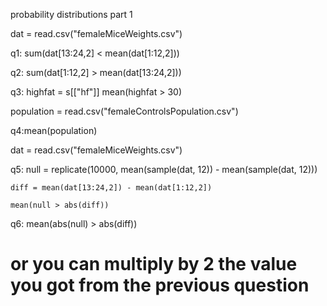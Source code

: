 probability distributions part 1

dat = read.csv("femaleMiceWeights.csv")

q1: sum(dat[13:24,2] < mean(dat[1:12,2]))

q2: sum(dat[1:12,2] > mean(dat[13:24,2]))

q3: highfat = s[["hf"]]
    mean(highfat > 30)

population = read.csv("femaleControlsPopulation.csv")

q4:mean(population)

dat = read.csv("femaleMiceWeights.csv")

q5: null = replicate(10000, mean(sample(dat, 12)) - mean(sample(dat, 12)))

    diff = mean(dat[13:24,2]) - mean(dat[1:12,2])

    mean(null > abs(diff))

q6: mean(abs(null) > abs(diff))

# or you can multiply by 2 the value you got from the previous question

    
